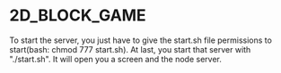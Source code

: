 # 2D_BLOCK_GAME
To start the server, you just have to give the start.sh file permissions to start(bash: chmod 777 start.sh).
At last, you start that server with "./start.sh". It will open you a screen and the node server.
